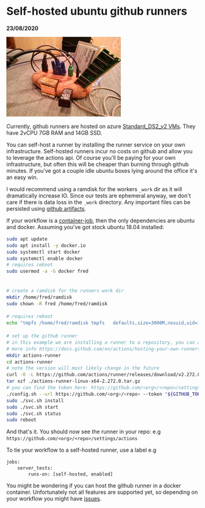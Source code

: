 # Self-hosted ubuntu github runners

__23/08/2020__

![potato](/assets/potato.png)

Currently, github runners are hosted on azure [Standard_DS2_v2 VMs](https://docs.github.com/en/actions/reference/virtual-environments-for-github-hosted-runners). They have 2vCPU 7GB RAM and 14GB SSD.

You can self-host a runner by installing the runner service on your own infrastructure. Self-hosted runners incur no costs on github and allow you to leverage the actions api. Of course you'll be paying for your own infrastructure, but often this will be cheaper than burning through github minutes. If you've got a couple idle ubuntu boxes lying around the office it's an easy win.

I would recommend using a ramdisk for the workers `_work` dir as it will dramatically increase IO. Since our tests are ephemeral anyway, we don't care if there is data loss in the `_work` directory. Any important files can be persisted using [github artifacts](https://docs.github.com/en/actions/configuring-and-managing-workflows/persisting-workflow-data-using-artifacts).

If your workflow is a [container-job](https://docs.github.com/en/actions/configuring-and-managing-workflows/about-service-containers#running-jobs-in-a-container), then the only dependencies are ubuntu and docker. Assuming you've got stock ubuntu 18.04 installed:

```bash
sudo apt update
sudo apt install -y docker.io
sudo systemctl start docker
sudo systemctl enable docker
# requires reboot
sudo usermod -a -G docker fred


# create a ramdisk for the runners work dir
mkdir /home/fred/ramdisk
sudo chown -R fred /home/fred/ramdisk

# requires reboot
echo "tmpfs /home/fred/ramdisk tmpfs   defaults,size=3000M,nosuid,uid=1000,gid=1000   0 0" | sudo tee -a /etc/fstab

# set up the github runner
# in this example we are installing a runner to a repository, you can also install it for a org
# more info https://docs.github.com/en/actions/hosting-your-own-runners/adding-self-hosted-runners
mkdir actions-runner
cd actions-runner
# note the version will most likely change in the future
curl -O -L https://github.com/actions/runner/releases/download/v2.272.0/actions-runner-linux-x64-2.272.0.tar.gz
tar xzf ./actions-runner-linux-x64-2.272.0.tar.gz
# you can find the token here: https://github.com/<org>/<repo>/settings/actions/add-new-runner
./config.sh --url https://github.com/<org>/<repo> --token "${GITHUB_TOKEN}" --name "${RUNNER_NAME}" --work /home/fred/ramdisk  --unattended  --replace
sudo ./svc.sh install
sudo ./svc.sh start
sudo ./svc.sh status
sudo reboot
```

And that's it. You should now see the runner in your repo: e.g `https://github.com/<org>/<repo>/settings/actions`

To tie your workflow to a self-hosted runner, use a label e.g

```
jobs:
    server_tests:
        runs-on: [self-hosted, enabled]
```

You might be wondering if you can host the github runner in a docker container. Unfortunately not all features are supported yet, so depending on your workflow you might have [issues](https://github.com/actions/runner/issues/406).
